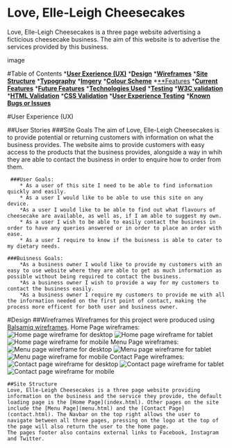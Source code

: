 # Love, Elle-Leigh Cheesecakes
Love, Elle-Leigh Cheesecakes is a three page website advertising a ficticious cheesecake business. The aim of this website is to advertise the services provided by this business.

image

#Table of Contents
*[**User Exerience (UX)**](<#ux>)
*[**Design**](<#design>)
    *[**Wireframes**](<#wireframes>)
    *[**Site Structure**](<#site-structure>)
    *[**Typography**](<#typography>)
    *[**Imgery**](<#imagery>)
    *[**Colour Scheme**](<#colour>)
*[**Features](<#features>)
    *[**Current Features**](<#current>)
    *[**Future Features**](<#future>)
*[**Technologies Used**](<#technology>)
*[**Testing**](<#testing>)
    *[**W3C validation**](<#w3c>)
        *[**HTML Validation**](<#html>)
        *[**CSS Validation**](<#css>)
    *[**User Experience Testing**](<#user-experience>)
    *[**Known Bugs or Issues**](<#bugs>)

#User Experience (UX)

##User Stories
    ###Site Goals
    The aim of Love, Elle-Leigh Cheesecakes is to provide potential or returning customers with information on what the business provides. The website aims to provide customers with easy access to the products that the business provides, alongside a way in whih they are able to contact the business in order to enquire how to order from them.

     ###User Goals:
        * As a user of this site I need to be able to find information quickly and easily.
        * As a user I would like to be able to use this site on any device.
        *As a user I would like to be able to find out what flavours of cheesecake are available, as well as, if I am able to suggest my own.
        * As a user I wish to be able to easily contact the business in order to have any queries answered or in order to place an order with ease.
        * As a user I require to know if the buisness is able to cater to my dietary needs.

    ###Buisness Goals:
        *As a business owner I would like to provide my customers with an easy to use website where they are able to get as much information as possible without being required to contact the business.
        *As a business owner I wish to provide a way for my customers to contact the business easily. 
        *As a business owner I require my customers to provide me with all the information needed on the first point of contact, making the process more efficent for both user and business owner.

#Design
    ##Wireframes
    Wireframes for this project were produced using [Balsamiq wireframes](https://balsamiq.com).
    Home Page wireframes:
    ![Home page wireframe for desktop](readme-files/desktop/home-page.bmpr)
    ![Home page wireframe for tablet](readme-files/tablet/ipad-home.bmpr)
    ![Home page wireframe for mobile](readme-files/mobile/mobile-home.bmpr)
    Menu Page wireframes:
    ![Menu page wireframe for desktop](readme-files/desktop/menu-page.bmpr)
    ![Menu page wireframe for tablet](readme-files/tablet/ipad-menu.bmpr)
    ![Menu page wireframe for mobile](readme-files/mobile/mobile-menu.bmpr)
    Contact Page wireframes:
    ![Contact page wireframe for desktop](readme-files/desktop/contact-page.bmpr)
    ![Contact page wireframe for tablet](readme-files/tablet/ipad-contact.bmpr)
    ![Contact page wireframe for mobile](readme-files/mobile/mobile-contact.bmpr)

    ##Site Structure
    Love, Elle-Leigh Cheesecakes is a three page website providing information on the business and the service they provide, the default loading page is the [Home Page](index.html). Other pages on the site include the [Menu Page](menu.html) and the [Contact Page](contact.html). The Navbar on the top right allows the user to navigate between all three pages, pressing on the logo at the top of the page will also return the user to the home page.
    The pages footer also contains external links to Facebook, Instagram and Twitter.